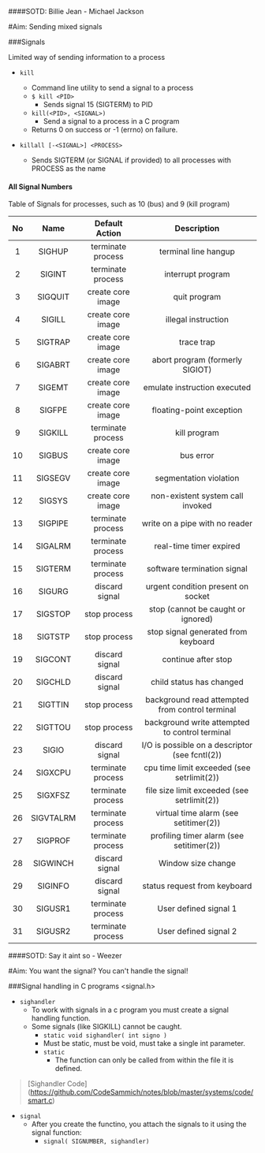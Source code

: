 ####SOTD: Billie Jean - Michael Jackson

#Aim: Sending mixed signals

###Signals

Limited way of sending information to a process

- `kill`
  - Command line utility to send a signal to a process
  - `$ kill <PID>`
	- Sends signal 15 (SIGTERM) to PID
  - `kill(<PID>, <SIGNAL>)`
    - Send a signal to a process in a C program
  - Returns 0 on success or -1 (errno) on failure.


- `killall [-<SIGNAL>] <PROCESS>`
  - Sends SIGTERM (or SIGNAL if provided) to all processes with PROCESS as the name

#### All Signal Numbers

 Table of Signals for processes, such as 10 (bus) and 9 (kill program)

| No  | Name | Default Action | Description |
|:----:|:--------:|:---------------------:|:--------------:|
|  1  | SIGHUP   |    terminate process  |  terminal line hangup |
|  2  | SIGINT   |   terminate process   | interrupt program |
|  3  | SIGQUIT  |   create core image   | quit program |
|  4  | SIGILL   |   create core image   |    illegal instruction |
|  5  | SIGTRAP  |   create core image   |   trace trap |
|  6  | SIGABRT  |  create core image    |  abort program (formerly SIGIOT) |
|  7  | SIGEMT   |   create core image   | emulate instruction executed |
|  8  | SIGFPE   |  create core image    |floating-point exception |
|  9  | SIGKILL  |  terminate process    |    kill program |
|  10 | SIGBUS   |  create core image    |   bus error |
|  11 | SIGSEGV  |  create core image    |  segmentation violation |
|  12 | SIGSYS   |  create core image    | non-existent system call invoked |
|  13 | SIGPIPE  |  terminate process    |write on a pipe with no reader |
|  14 | SIGALRM  |  terminate process    |    real-time timer expired |
|  15 | SIGTERM  |  terminate process    |   software termination signal |
|  16 | SIGURG   |    discard signal     |  urgent condition present on socket |
|  17 | SIGSTOP  |    stop process       | stop (cannot be caught or ignored) |
|  18 | SIGTSTP  |    stop process       | stop signal generated from keyboard |
|  19 | SIGCONT  |    discard signal     |       continue after stop |
|  20 | SIGCHLD  |    discard signal     |      child status has changed |
|  21 | SIGTTIN  |    stop process       |     background read attempted from control terminal |
|  22 | SIGTTOU  |      stop process     |    background write attempted to control terminal |
|  23 | SIGIO    |     discard signal    |   I/O is possible on a descriptor (see fcntl(2)) |
|  24 | SIGXCPU  |    terminate process  |  cpu time limit exceeded (see setrlimit(2)) |
|  25 | SIGXFSZ  |   terminate process   | file size limit exceeded (see setrlimit(2)) |
|  26 | SIGVTALRM|  terminate process    | virtual time alarm (see setitimer(2)) |
|  27 | SIGPROF  | terminate process     |    profiling timer alarm (see setitimer(2)) |
|  28 | SIGWINCH |     discard signal    |   Window size change |
|  29 | SIGINFO  |  discard signal       |status request from keyboard |
|  30 | SIGUSR1  |   terminate process   | User defined signal 1 |
|  31 | SIGUSR2  |  terminate process    |User defined signal 2 |
						
####SOTD: Say it aint so - Weezer

#Aim: You want the signal? You can't handle the signal!

###Signal handling in C programs <signal.h>

- `sighandler`
  - To work with signals in a c program you must create a signal handling function.
  - Some signals (like SIGKILL) cannot be caught.
	- `static void sighandler( int signo )`
	- Must be static, must be void, must take a single int parameter.
	- `static`
	  - The function can only be called from within the file it is defined.

> [Sighandler Code] (https://github.com/CodeSammich/notes/blob/master/systems/code/smart.c)

- `signal`
  - After you create the functino, you attach the signals to it using the signal function:
	- `signal( SIGNUMBER, sighandler)`
